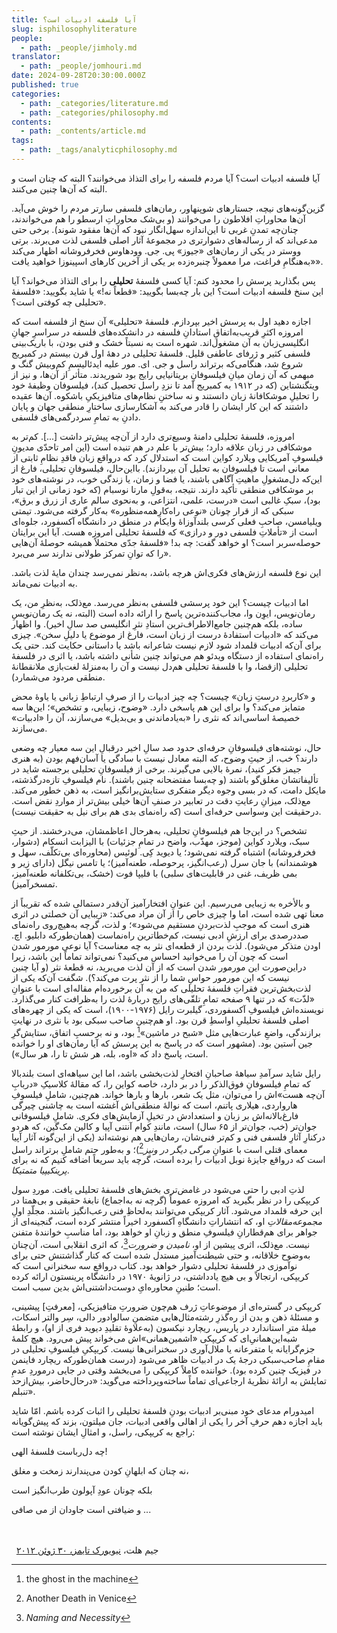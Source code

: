 ```yaml
---
title: آيا فلسفه ادبیات است؟
slug: isphilosophyliterature
people:
  - path: _people/jimholy.md
translator:
  - path: _people/jomhouri.md
date: 2024-09-28T20:30:00.000Z
published: true
categories:
  - path: _categories/literature.md
  - path: _categories/philosophy.md
contents:
  - path: _contents/article.md
tags:
  - path: _tags/analyticphilosophy.md
---
```




آیا فلسفه ادبیات است؟ آیا مردم فلسفه را برای التذاذ می‌خوانند؟ البته که چنان است و البته که آن‌ها چنین می‌کنند.

گزین‌گونه‌های نیچه، جستارهای شوپنهاور، رمان‌های فلسفی سارتر مردم را خوش می‌آید. آن‌ها محاوراتِ افلاطون را می‌خوانند (و بی‌شک محاوراتِ ارسطو را هم می‌خواندند، چنان‌چه تمدنِ غربی تا این‌اندازه سهل‌انگار نبود که آن‌ها مفقود شوند). برخی حتی مدعی‌اند که از رساله‌های دشوارتری در مجموعۀ آثار اصلی فلسفی لذت می‌برند. برتی ووستر در یکی از رمان‌های «جیوز» پی‌. جی‌. وودهاوس فخرفروشانه اظهار می‌کند «به‌هنگامِ فراغت، مرا معمولاً چنبره‌زده بر یکی از آخرین کارهای اسپینوزا خواهید یافت».

پس بگذارید پرسش را محدود کنم: آیا کسی فلسفۀ **تحلیلی** را برای التذاذ می‌خواند؟ آیا این سنخ فلسفه ادبیات است؟ این بار چه‌بسا بگویید: «قطعاً نه!» یا شاید بگویید: «فلسفۀ تحلیلی چه کوفتی است؟».

اجازه دهید اول به پرسش اخیر بپردازم. فلسفۀ «تحلیلی» آن سنخ از فلسفه است که امروزه اکثرِ قریب‌به‌اتفاقِ استادانِ فلسفه در دانشکده‌های فلسفه در سراسرِ جهانِ انگلیسی‌زبان به آن مشغول‌‌اند. شهره است به نسبتاً خشک و فنی بودن، با باریک‌بینی فلسفی کثیر و ژرفای عاطفی قلیل. فلسفۀ تحلیلی در دهۀ اول قرن بیستم در کمبریج شروع شد، هنگامی‌که برتراند راسل و جی‌. ای‌. مور علیه ایدئالیسمِ کم‌وبیش گنگ و مبهمی که آن زمان میانِ فیلسوفانِ بریتانیایی رایج بود شوریدند. متأثر از آن‌ها، و نیز از ویتگنشتاین (که در ۱۹۱۲ به کمبریج آمد تا نزدِ راسل تحصیل کند)، فیلسوفان وظیفۀ خود را تحلیلِ موشکافانۀ زبان دانستند و نه ساختنِ نظام‌های متافیزیکیِ باشکوه. آن‌ها عقیده داشتند که این کار ایشان را قادر می‌کند به آشکارسازی ساختارِ منطقی جهان و پایان دادنِ به تمامِ سردرگمی‌های فلسفی.

امروزه، فلسفۀ تحلیلی دامنۀ وسیع‌تری دارد از آن‌چه پیش‌تر داشت \[...]. کم‌تر به موشکافی در زبان علاقه دارد؛ بیش‌تر با علم در هم تنیده است (این امر تاحدّی مدیونِ فیلسوفِ آمریکایی ویلارد کواین است که استدلال کرد که درواقع زبان فاقدِ نظامِ ثابتی از معانی است تا فیلسوفان به تحلیل آن بپردازند). بااین‌حال، فیلسوفانِ تحلیلی، فارغ از این‌که دل‌مشغولِ ماهیتِ آگاهی باشند، یا فضا و زمان، یا زندگی خوب، در نوشته‌های خود بر موشکافی منطقی تأکید دارند. نتیجه، به‌قولِ مارتا نوسبام (که خود زمانی از این تبار بود)، سبکِ غالبی است «درست، علمی، انتزاعی، و به‌نحوی سالم عاری از زرق و برق»، سبکی که از قرار چونان «نوعی راه‌کارِهمه‌منظوره» به‌کار گرفته می‌شود. تیمتی ویلیامسن، صاحبِ فعلی کرسی بلندآوزاۀ وایکام در منطق در دانشگاه آکسفورد، جلوه‌ای است از «تأملاتِ فلسفی دور و درازی» که فلسفۀ تحلیلی امروزه هست. آیا این برایتان حوصله‌‌سربر است؟ او خواهد گفت: چه بد! «فلسفۀ جدّی محتملاً همیشه حوصلۀ آن‌هایی را که توانِ تمرکز طولانی ندارند سر می‌برد».

این نوع فلسفه ارزش‌های فکری‌اش هرچه باشد، به‌نظر نمی‌رسد چندان مایۀ لذت باشد. به ادبیات نمی‌ماند.

اما ادبیات چیست؟ این خود پرسشی فلسفی به‌نظر می‌رسد. مع‌ذلک، به‌نظرِ من، یک رمان‌نویس، ایوِن وا، مجاب‌کننده‌ترین پاسخ را ارائه داده است (البته، نه یک رمان‌نویسِ ساده، بلکه هم‌چنین جامع‌الاطراف‌ترین استادِ نثرِ انگلیسی صد سالِ اخیر). وا اظهار می‌کند که «ادبیات استفادۀ درست از زبان است، فارغ از موضوع یا دلیلِ سخن». چیزی برای آن‌که ادبیات قلمداد شود لازم نیست شاعرانه باشد یا داستانی حکایت کند. حتی یک راه‌نمای استفاده از دستگاه ویدئو هم می‌تواند چنین شأنی داشته باشد، یا اثری در فلسفۀ تحلیلی (ازقضا، وا با فلسفۀ تحلیلی هم‌دل نیست و آن را به‌منزلۀ لغت‌بازی ملانقطانۀ منطقی مردود می‌شمارد).

و «کاربردِ درستِ زبان» چیست؟ چه چیز ادبیات را از صرفِ ارتباطِ زبانی یا یاوۀ محض متمایز می‌کند؟ وا برای این هم پاسخی دارد. «وضوح، زیبایی، و تشخص»؛ این‌ها سه خصیصۀ اساسی‌اند که نثری را «به‌یادماندنی و بی‌بدیل» می‌سازند، آن را «ادبیات» می‌سازند.

حال، نوشته‌های فیلسوفانِ حرفه‌ای حدود صد سالِ اخیر درقبالِ این سه معیار چه وضعی دارند؟ خب، از حیثِ وضوح، که البته معادل نیست با سادگی یا آسان‌فهم بودن (به هنری جیمز فکر کنید)، نمرۀ بالایی می‌گیرند. برخی از فیلسوفانِ تحلیلی برجسته شاید در تألیفاتشان مغلق‌گو باشند (و چه‌بسا مفتضحانه چنین باشند). نام فیلسوفِ تازه‌درگذشته، مایکل دامت، که در بسی وجوه دیگر متفکری ستایش‌برانگیز است، به ذهن خطور می‌کند. مع‌ذلک، میزانِ رعایتِ دقت در تعابیر در صنفِ آن‌ها خیلی بیش‌تر از مواردِ نقض‌ است. درحقیقت این وسواسی حرفه‌ای است (که راه‌نمای بدی هم برای نیل به حقیقت نیست).

تشخص؟ در این‌جا هم فیلسوفانِ تحلیلی، به‌هرحال اعاظمشان، می‌درخشند. از حیثِ سبک، ویلارد کواین (موجز، مهذّب، واضح در تمامِ جزئیات) با الیزابت انسکام (دشوار، فخرفروشانه) اشتباه گرفته نمی‌شود؛ یا دیوید کِی. لوئیس (محاوره‌ای بی‌تکلّف، سهل و هوشمندانه) با جان سرل (رعب‌انگیز، پرحوصله، طعنه‌آمیز)؛ یا تامس نیگل (دارای زیر و بمی ظریف، غنی در قابلیت‌های سلبی) با فلیپا فوت (خشک، بی‌تکلفانه طعنه‌آمیز، تمسخرآمیز).

و بالأخره به زیبایی می‌رسیم. این عنوانِ افتخارآمیز آن‌قدر دستمالی شده که تقریباً از معنا تهی شده است، اما وا چیزی خاص را از آن مراد می‌کند: «زیبایی آن خصلتی در اثری هنری است که موجبِ لذت‌بردنِ مستقیم می‌شود»؛ و لذت، گرچه به‌هیچ‌‌روی راه‌نمای صددرصدی برای ارزشِ ادبی نیست، کم‌خطاترین راه‌نماست (همان‌طورکه دابلیو. اچ. اودن متذکر می‌شود). لذت بردن از قطعه‌ای نثر به چه معناست؟ آیا نوعی مورمور شدن است که چون آن را می‌خوانید احساس می‌کنید؟ نمی‌تواند تماماً این باشد، زیرا دراین‌صورت این مورمور شدن است که از آن لذت می‌برید، نه قطعۀ نثر (و آیا چنین نیست که این مورمور حواسِ شما را از نثر پرت می‌کند؟). شگفت آن‌که یکی از لذت‌بخش‌ترین فقراتِ فلسفۀ تحلیلی که من به آن برخورده‌ام مقاله‌ای است با عنوانِ «لذّت» که در تنها ۹ صفحه تمامِ تلقّی‌های رایج دربارۀ لذت را به‌ظرافت کنار می‌گذارد. نویسنده‌اش فیلسوفِ آکسفوردی، گیلبرت رایل (۱۹۷۶-۱۹۰۰)، است که یکی از چهره‌های اصلی فلسفۀ تحلیلیِ اواسطِ قرن بود. او هم‌چنین صاحب‌ سبکی بود با نثری در نهایتِ برازندگی، واضعِ عبارت‌هایی مثل «شبح در ماشین»[^1] بود، و نه برحسبِ اتفاق، ستایش‌گرِ جین آستین بود. (مشهور است که در پاسخ به این پرسش که آیا رمان‌های او را خوانده است، پاسخ داد که «اوه، بله، هر شش‌ تا را، هر سال»).

رایل شاید سرآمدِ سیاهۀ صاحبانِ افتخارِ لذت‌بخشی باشد، اما این سیاهه‌ای است بلندبالا که تمامِ فیلسوفانِ فوق‌الذکر را در بر دارد، خاصه کواین را، که مقالۀ کلاسیکِ «دربابِ آن‌چه هست»‌اش را می‌توان، مثل یک شعر، بارها و بارها خواند. هم‌چنین، شاملِ فیلسوفِ هارواردی، هیلاری پاتنم، است که نوالۀ منطقی‌اش آغشته است به چاشنی چیرگی فارغ‌بالانه‌اش بر زبان و استعدادش در تخیلِ آزمایش‌های فکری. شاملِ فیلسوفانی جوان‌تر (خب، جوان‌تر از ۶۵ سال) است، مانندِ کوام آنتنی آپیا و کالین مک‌گین، که هردو درکنارِ آثارِ فلسفی فنی و کم‌تر فنی‌شان، رمان‌هایی هم نوشته‌‌اند (یکی از این‌گونه آثار آپیا معمای قتلی است با عنوانِ *مرگی دیگر در ونیز*[^2])؛ و به‌طور حتم شاملِ برتراند راسل است که درواقع جایزۀ نوبل ادبیات را برده است، گرچه باید سریعاً اضافه کنیم که نه برای *پرینکیپیا متمتیکا*.

لذتِ ادبی را حتی می‌شود در غامض‌تری بخش‌های فلسفۀ تحلیلی یافت. موردِ سول کریپکی را در نظر بگیرید که امروزه عموماً (گرچه نه به‌اجماع) نابغۀ حقیقی و بی‌همتا در این حرفه قلمداد می‌شود. آثار کریپکی می‌توانند به‌لحاظِ فنی رعب‌انگیز باشند. مجلّدِ اولِ *مجموعه‌مقالاتِ* او، که انتشاراتِ دانشگاهِ آکسفورد اخیراً منتشر کرده است، گنجینه‌ای از جواهر برای هم‌قطارانِ فیلسوفِ منطق و زبانِ او خواهد بود، اما مناسبِ خوانندۀ متفنن نیست. مع‌ذلک، اثری پیشین از او، *نامیدن و ضرورت*[^3]، که اثری انقلابی است، آن‌چنان به‌وضوح خلاقانه، و حتی شیطنت‌آمیز مستدل شده است که کنار گذاشتنش حتی برای نوآموزی در فلسفۀ تحلیلی دشوار خواهد بود. کتاب درواقع سه سخنرانی است که کریپکی، ارتجالاً و بی هیچ یادداشتی، در ژانویۀ ۱۹۷۰ در دانشگاه پرینستون ارائه کرده است؛ طنینِ محاوره‌ایِ دوست‌داشتنی‌اش بدین سبب است.

کریپکی در گستره‌ای از موضوعاتِ ژرف هم‌چون ضرورتِ متافیزیکی، \[معرفتِ] پیشینی، و مسئلۀ ذهن و بدن از ره‌گذرِ رشته‌‌مثال‌هایی متضمنِ سالوادور دالی، سِر والتر اسکات، میلۀ مترِ استاندارد در پاریس، ریچارد نیکسون (به‌علاوۀ تقلیدِ دیوید فری از او)، و رابطۀ شبه‌این‌همانیِ‌ای که کریپکی «اشمین‌همانی»‌اش می‌خواند پیش می‌رود. هیچ کلمۀ جزم‌گرایانه‌ یا متفرعانه یا ملال‌آوری در سخنرانی‌ها نیست. کریپکیِ فیلسوفِ تحلیلی در مقامِ صاحب‌سبکی درجۀ‌ یک در ادبیات ظاهر می‌شود (درست همان‌طورکه ریچارد فاینمن در فیزیک چنین کرده بود). خواننده کاملاً کریپکی را می‌بخشد وقتی در جایی درموردِ عدمِ تمایلش به ارائۀ نظریۀ ارجاعی‌ای تماماً ساخته‌وپرداخته می‌گوید: «درحال‌حاضر، بیش‌ازحد تنبلم».

امیدورام مدعای خود مبنی‌بر ادبیات بودنِ فلسفۀ تحلیلی را اثبات کرده باشم. امّا شاید باید اجازه دهم حرفِ آخر را یکی از اهالی واقعی ادبیات، جان میلتون، بزند که پیش‌گویانه راجع به کریپکی، راسل، و امثالِ ایشان نوشته است:

چه دل‌رباست فلسفۀ الهی!

نه چنان که ابلهانِ کودن می‌پندارند زمخت و مغلق،

بلکه چونان عودِ آپولون طرب‌انگیز است

و ضیافتی است جاودان از می صافی ...

<br><br> 
جیم هلت، [نیویورک تایمز، ۳۰ ژوئن ۲۰۱۲
](https://archive.nytimes.com/opinionator.blogs.nytimes.com/2012/06/30/is-philosophy-literature/)


[^1]: the ghost in the machine

[^2]: Another Death in Venice

[^3]: *Naming and Necessity*


